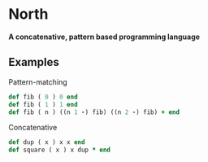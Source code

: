 # North
**A concatenative, pattern based programming language**

## Examples

Pattern-matching
```rb
def fib ( 0 ) 0 end
def fib ( 1 ) 1 end
def fib ( n ) ((n 1 -) fib) ((n 2 -) fib) + end
```

Concatenative
```rb
def dup ( x ) x x end
def square ( x ) x dup * end
```